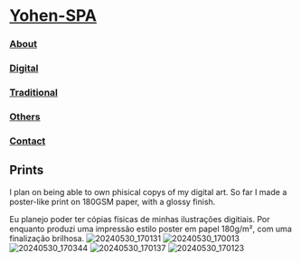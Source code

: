 # [Yohen-SPA](../README.md)

### [About](../About/index.md)

### [Digital](../digital/index.md)

### [Traditional](../traditional/index.md)

### [Others](../Others/index.md)

### [Contact](../Contact/index.md)

## Prints
I plan on being able to own phisical copys of my digital art.
So far I made a  poster-like print on 180GSM paper, with a glossy finish.

Eu planejo poder ter cópias físicas de minhas ilustrações digitiais.
Por enquanto produzi uma impressão estilo poster em papel 180g/m², com uma finalização brilhosa. 
![20240530_170131](https://github.com/Yohen-SPA/Yohen-SPA.github.io/assets/162649023/2fb7ece8-9a68-414f-bab7-f844af7644e7)
![20240530_170013](https://github.com/Yohen-SPA/Yohen-SPA.github.io/assets/162649023/3d96212a-3440-405f-9d2b-cb69394ce8d9)
![20240530_170344](https://github.com/Yohen-SPA/Yohen-SPA.github.io/assets/162649023/9d5a1b16-aca1-44e0-b584-77db8e3700d7)
![20240530_170137](https://github.com/Yohen-SPA/Yohen-SPA.github.io/assets/162649023/4c8537c7-733b-4bff-b522-4830c34da901)
![20240530_170123](https://github.com/Yohen-SPA/Yohen-SPA.github.io/assets/162649023/8adc920a-e608-4c65-9eec-8d9a76319d45)
